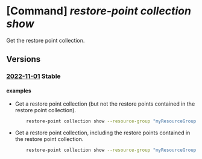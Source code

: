 # [Command] _restore-point collection show_

Get the restore point collection.

## Versions

### [2022-11-01](/Resources/mgmt-plane/L3N1YnNjcmlwdGlvbnMve30vcmVzb3VyY2Vncm91cHMve30vcHJvdmlkZXJzL21pY3Jvc29mdC5jb21wdXRlL3Jlc3RvcmVwb2ludGNvbGxlY3Rpb25zL3t9/2022-11-01.xml) **Stable**

<!-- mgmt-plane /subscriptions/{}/resourcegroups/{}/providers/microsoft.compute/restorepointcollections/{} 2022-11-01 -->

#### examples

- Get a restore point collection (but not the restore points contained in the restore point collection).
    ```bash
        restore-point collection show --resource-group "myResourceGroup" --collection-name "myRpc"
    ```

- Get a restore point collection, including the restore points contained in the restore point collection.
    ```bash
        restore-point collection show --resource-group "myResourceGroup" --collection-name "rpcName"
    ```
